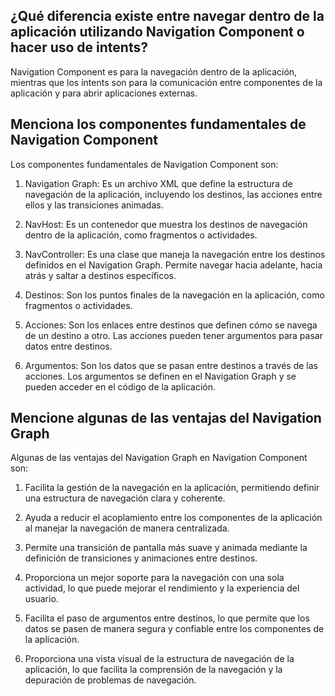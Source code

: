 ## ¿Qué diferencia existe entre navegar dentro de la aplicación utilizando Navigation Component o hacer uso de intents?
Navigation Component es para la navegación dentro de la aplicación, mientras que los intents son para la comunicación entre componentes de la aplicación y para abrir aplicaciones externas.

##  Menciona los componentes fundamentales de Navigation Component

Los componentes fundamentales de Navigation Component son:

1. Navigation Graph: Es un archivo XML que define la estructura de navegación de la aplicación, incluyendo los destinos, las acciones entre ellos y las transiciones animadas.

2. NavHost: Es un contenedor que muestra los destinos de navegación dentro de la aplicación, como fragmentos o actividades.

3. NavController: Es una clase que maneja la navegación entre los destinos definidos en el Navigation Graph. Permite navegar hacia adelante, hacia atrás y saltar a destinos específicos.

4. Destinos: Son los puntos finales de la navegación en la aplicación, como fragmentos o actividades.

5. Acciones: Son los enlaces entre destinos que definen cómo se navega de un destino a otro. Las acciones pueden tener argumentos para pasar datos entre destinos.

6. Argumentos: Son los datos que se pasan entre destinos a través de las acciones. Los argumentos se definen en el Navigation Graph y se pueden acceder en el código de la aplicación.

## Mencione algunas de las ventajas del Navigation Graph
Algunas de las ventajas del Navigation Graph en Navigation Component son:

1. Facilita la gestión de la navegación en la aplicación, permitiendo definir una estructura de navegación clara y coherente.

2. Ayuda a reducir el acoplamiento entre los componentes de la aplicación al manejar la navegación de manera centralizada.

3. Permite una transición de pantalla más suave y animada mediante la definición de transiciones y animaciones entre destinos.

4. Proporciona un mejor soporte para la navegación con una sola actividad, lo que puede mejorar el rendimiento y la experiencia del usuario.

5. Facilita el paso de argumentos entre destinos, lo que permite que los datos se pasen de manera segura y confiable entre los componentes de la aplicación.

6. Proporciona una vista visual de la estructura de navegación de la aplicación, lo que facilita la comprensión de la navegación y la depuración de problemas de navegación.

